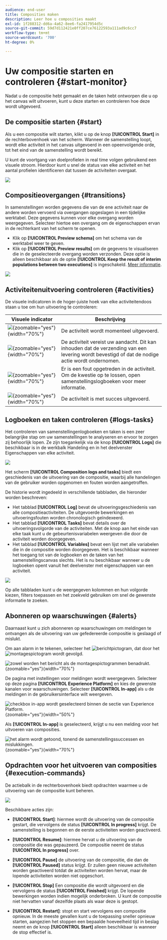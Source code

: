```yaml
---
audience: end-user
title: Composities maken
description: Leer hoe u composities maakt
exl-id: 1f288312-dd6a-4a62-8ee6-fa2417954d5c
source-git-commit: 59d7d112421e0ff207ce76122593a111ad9c6cc7
workflow-type: tm+mt
source-wordcount: '700'
ht-degree: 0%

---
```


# Uw compositie starten en controleren {#start-monitor}

Nadat u de compositie hebt gemaakt en de taken hebt ontworpen die u op het canvas wilt uitvoeren, kunt u deze starten en controleren hoe deze wordt uitgevoerd.

## De compositie starten {#start}

Als u een compositie wilt starten, klikt u op de knop **[!UICONTROL Start]** in de rechterbovenhoek van het scherm. Wanneer de samenstelling loopt, wordt elke activiteit in het canvas uitgevoerd in een opeenvolgende orde, tot het eind van de samenstelling wordt bereikt.

U kunt de voortgang van doelprofielen in real time volgen gebruikend een visuele stroom. Hierdoor kunt u snel de status van elke activiteit en het aantal profielen identificeren dat tussen de activiteiten overgaat.

![](assets/composition-visual-flow.png)

## Compositieovergangen {#transitions}

In samenstellingen worden gegevens die van de ene activiteit naar de andere worden vervoerd via overgangen opgeslagen in een tijdelijke werktabel. Deze gegevens kunnen voor elke overgang worden weergegeven. Selecteer hiertoe een overgang om de eigenschappen ervan in de rechterkant van het scherm te openen.

* Klik op **[!UICONTROL Preview schema]** om het schema van de werktabel weer te geven.
* Klik op **[!UICONTROL Preview results]** om de gegevens te visualiseren die in de geselecteerde overgang worden verzonden. Deze optie is alleen beschikbaar als de optie **[!UICONTROL Keep the result of interim populations between two executions]** is ingeschakeld. [Meer informatie](create-composition.md#settings).

![](assets/transition-preview.png)

## Activiteitenuitvoering controleren {#activities}

De visuele indicatoren in de hoger-juiste hoek van elke activiteitendoos staan u toe om hun uitvoering te controleren:

| Visuele indicator | Beschrijving |
|-----|------------|
| ![](assets/activity-status-pending.png){zoomable="yes"}{width="70%"} | De activiteit wordt momenteel uitgevoerd. |
| ![](assets/activity-status-orange.png){zoomable="yes"}{width="70%"} | De activiteit vereist uw aandacht. Dit kan inhouden dat de verzending van een levering wordt bevestigd of dat de nodige actie wordt ondernomen. |
| ![](assets/activity-status-red.png){zoomable="yes"}{width="70%"} | Er is een fout opgetreden in de activiteit. Om de kwestie op te lossen, open samenstellingslogboeken voor meer informatie. |
| ![](assets/activity-status-green.png){zoomable="yes"}{width="70%"} | De activiteit is met succes uitgevoerd. |

## Logboeken en taken controleren {#logs-tasks}

Het controleren van samenstellingenlogboeken en taken is een zeer belangrijke stap om uw samenstellingen te analyseren en ervoor te zorgen zij behoorlijk lopen. Ze zijn toegankelijk via de knop **[!UICONTROL Logs]** die beschikbaar is in de werkbalk Handeling en in het deelvenster Eigenschappen van elke activiteit.

![](assets/logs-button.png)

Het scherm **[!UICONTROL Composition logs and tasks]** biedt een geschiedenis van de uitvoering van de compositie, waarbij alle handelingen van de gebruiker worden opgenomen en fouten worden aangetroffen.

<!-- à confirmer, pas trouvé dans les options = The workflow history is saved for the duration specified in the workflow execution options. During this duration, all the messages are therefore saved, even after a restart. If you do not want to save the messages from a previous execution, you have to purge the history by clicking the ![](assets/delete_darkgrey-24px.png) button.-->

De historie wordt ingedeeld in verschillende tabbladen, die hieronder worden beschreven:

* Het tabblad **[!UICONTROL Log]** bevat de uitvoeringsgeschiedenis van alle compositieactiviteiten. De uitgevoerde bewerkingen en uitvoeringsfouten worden chronologisch geïndexeerd.
* Het tabblad **[!UICONTROL Tasks]** bevat details over de uitvoeringsvolgorde van de activiteiten. Met de knop aan het einde van elke taak kunt u de gebeurtenisvariabelen weergeven die door de activiteit worden doorgegeven.
* Het tabblad **[!UICONTROL Variables]** bevat een lijst met alle variabelen die in de compositie worden doorgegeven. Het is beschikbaar wanneer het toegang tot van de logboeken en de taken van het samenstellingscanvas slechts. Het is nu beschikbaar wanneer u de logboeken opent vanuit het deelvenster met eigenschappen van een activiteit.  <!-- à confirmer-->

![](assets/logs-tasks.png)

Op alle tabbladen kunt u de weergegeven kolommen en hun volgorde kiezen, filters toepassen en het zoekveld gebruiken om snel de gewenste informatie te zoeken.

## Abonneren op waarschuwingen {#alerts}

Daarnaast kunt u zich abonneren op waarschuwingen om meldingen te ontvangen als de uitvoering van uw gefedereerde compositie is geslaagd of mislukt.

Om aan alarm in te tekenen, selecteer het ![ berichtpictogram ](/help/assets/icons/bell.png), dat door het ![ montagespictogram ](/help/assets/icons/settings.png) wordt gevolgd.

![ zowel worden het bericht als de montagespictogrammen benadrukt.](assets/monitor/select-notifications.png){zoomable="yes"}{width="70%"}

De pagina met instellingen voor meldingen wordt weergegeven. Selecteer op deze pagina **[!UICONTROL Experience Platform]** en kies de gewenste kanalen voor waarschuwingen. Selecteer **[!UICONTROL In-app]** als u de meldingen in de gebruikersinterface wilt weergeven.

![ checkbox in-app wordt geselecteerd binnen de sectie van Experience Platform.](assets/monitor/add-alerts.png){zoomable="yes"}{width="50%"}

Als **[!UICONTROL In-app]** is geselecteerd, krijgt u nu een melding voor het uitvoeren van composities.

![ het alarm wordt getoond, tonend de samenstellingssuccessen en mislukkingen.](assets/monitor/view-alerts.png){zoomable="yes"}{width="70%"}

## Opdrachten voor het uitvoeren van composities {#execution-commands}

De actiebalk in de rechterbovenhoek biedt opdrachten waarmee u de uitvoering van de compositie kunt beheren.

![](assets/execution-actions.png)

Beschikbare acties zijn:

* **[!UICONTROL Start]**: hiermee wordt de uitvoering van de compositie gestart, die vervolgens de status **[!UICONTROL In progress]** krijgt. De samenstelling is begonnen en de eerste activiteiten worden geactiveerd.

* **[!UICONTROL Resume]**: hiermee hervat u de uitvoering van de compositie die was gepauzeerd. De compositie neemt de status **[!UICONTROL In progress]** over.

* **[!UICONTROL Pause]** de uitvoering van de compositie, die dan de **[!UICONTROL Paused]** status krijgt. Er zullen geen nieuwe activiteiten worden geactiveerd totdat de activiteiten worden hervat, maar de lopende activiteiten worden niet opgeschort.

* **[!UICONTROL Stop]** Een compositie die wordt uitgevoerd en die vervolgens de status **[!UICONTROL Finished]** krijgt. De lopende bewerkingen worden indien mogelijk onderbroken. U kunt de compositie niet hervatten vanaf dezelfde plaats als waar deze is gestopt.

* **[!UICONTROL Restart]**: stopt en start vervolgens een compositie opnieuw. In de meeste gevallen kunt u de toepassing sneller opnieuw starten, aangezien het stoppen een bepaalde hoeveelheid tijd in beslag neemt en de knop **[!UICONTROL Start]** alleen beschikbaar is wanneer de stop effectief is.

